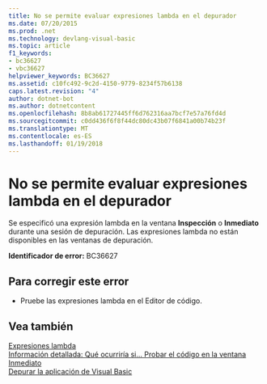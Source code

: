 ```yaml
---
title: No se permite evaluar expresiones lambda en el depurador
ms.date: 07/20/2015
ms.prod: .net
ms.technology: devlang-visual-basic
ms.topic: article
f1_keywords:
- bc36627
- vbc36627
helpviewer_keywords: BC36627
ms.assetid: c10fc492-9c2d-4150-9779-8234f57b6138
caps.latest.revision: "4"
author: dotnet-bot
ms.author: dotnetcontent
ms.openlocfilehash: 8b8ab61727445ff6d762316aa7bcf7e57a76fd4d
ms.sourcegitcommit: c0dd436f6f8f44dc80dc43b07f6841a00b74b23f
ms.translationtype: MT
ms.contentlocale: es-ES
ms.lasthandoff: 01/19/2018
---
```

# <a name="evaluation-of-lambda-expressions-is-not-valid-in-the-debugger"></a>No se permite evaluar expresiones lambda en el depurador
Se especificó una expresión lambda en la ventana **Inspección** o **Inmediato** durante una sesión de depuración. Las expresiones lambda no están disponibles en las ventanas de depuración.  
  
 **Identificador de error:** BC36627  
  
## <a name="to-correct-this-error"></a>Para corregir este error  
  
-   Pruebe las expresiones lambda en el Editor de código.  
  
## <a name="see-also"></a>Vea también  
 [Expresiones lambda](../../visual-basic/programming-guide/language-features/procedures/lambda-expressions.md)  
 [Información detallada: Qué ocurriría si... Probar el código en la ventana Inmediato](http://msdn.microsoft.com/library/3613a627-09a4-44e1-9cc2-f2a29f4e0744)  
 [Depurar la aplicación de Visual Basic](../../visual-basic/developing-apps/debugging.md)
